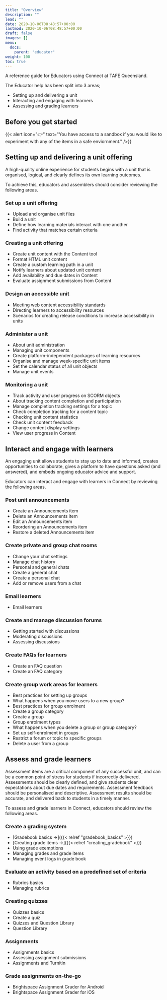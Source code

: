 ```yaml
---
title: "Overview"
description: ""
lead: ""
date: 2020-10-06T08:48:57+00:00
lastmod: 2020-10-06T08:48:57+00:00
draft: false
images: []
menu:
  docs:
    parent: "educator"
weight: 100
toc: true
---
```


A reference guide for Educators using Connect at TAFE Queensland.

The Educator help has been split into 3 areas;

- Setting up and delivering a unit 
- Interacting and engaging with learners
- Assessing and grading learners

## Before you get started

{{< alert icon="👉" text="You have access to a sandbox if you would like to experiment with any of the items in a safe enviornment." />}}

## Setting up and delivering a unit offering

A high-quality online experience for students begins with a unit that is organised, logical, and clearly defines its own learning outcomes.

To achieve this, educators and assemblers should consider reviewing the following areas.

### Set up a unit offering

- Upload and organise unit files
- Build a unit
- Define how learning materials interact with one another
- Find activity that matches certain criteria

### Creating a unit offering

- Create unit content with the Content tool
- Format HTML unit content
- Create a custom learning path in a unit
- Notify learners about updated unit content
- Add availability and due dates in Content
- Evaluate assignment submissions from Content

### Design an accessible unit

- Meeting web content accessibility standards
- Directing learners to accessibility resources
- Scenarios for creating release conditions to increase accessibility in units

### Administer a unit

- About unit administration
- Managing unit components
- Create platform-independent packages of learning resources
- Organise and manage week-specific unit items
- Set the calendar status of all unit objects
- Manage unit events

### Monitoring a unit

- Track activity and user progress on SCORM objects
- About tracking content completion and participation
- Manage completion tracking settings for a topic
- Check completion tracking for a content topic
- Checking unit content statistics
- Check unit content feedback
- Change content display settings
- View user progress in Content

## Interact and engage with learners

An engaging unit allows students to stay up to date and informed, creates opportunities to collaborate, gives a platform to have questions asked (and answered), and embeds ongoing educator advice and support.

Educators can interact and engage with learners in Connect by reviewing the following areas.

### Post unit announcements

- Create an Announcements item
- Delete an Announcements item
- Edit an Announcements item
- Reordering an Announcements item
- Restore a deleted Announcements item

### Create private and group chat rooms

- Change your chat settings
- Manage chat history
- Personal and general chats
- Create a general chat
- Create a personal chat
- Add or remove users from a chat

### Email learners

- Email learners

### Create and manage discussion forums

- Getting started with discussions
- Moderating discussions
- Assessing discussions

### Create FAQs for learners

- Create an FAQ question
- Create an FAQ category

### Create group work areas for learners

- Best practices for setting up groups
- What happens when you move users to a new group?
- Best practices for group enrolment
- Create a group category
- Create a group
- Group enrolment types
- What happens when you delete a group or group category?
- Set up self-enrolment in groups
- Restrict a forum or topic to specific groups
- Delete a user from a group

## Assess and grade learners

Assessment items are a critical component of any successful unit, and can be a common point of stress for students if incorrectly delivered. Assessments should be clearly defined, and give students clear expectations about due dates and requirements. Assessment feedback should be personalised and descriptive. Assessment results should be accurate, and delivered back to students in a timely manner.

To assess and grade learners in Connect, educators should review the following areas.

### Create a grading system

- [Gradebook basics →]({{< relref "gradebook_basics" >}})
- [Creating grade items →]({{< relref "creating_gradebook" >}})
- Using grade exemptions
- Managing grades and grade items
- Managing event logs in grade book

### Evaluate an activity based on a predefined set of criteria

- Rubrics basics
- Managing rubrics

### Creating quizzes

- Quizzes basics
- Create a quiz
- Quizzes and Question Library
- Question Library

### Assignments

- Assignments basics
- Assessing assignment submissions
- Assignments and Turnitin

### Grade assignments on-the-go

- Brightspace Assignment Grader for Android
- Brightspace Assignment Grader for iOS



